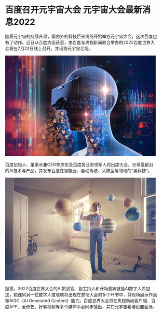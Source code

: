 # 百度召开元宇宙大会 元宇宙大会最新消息2022

随着元宇宙的持续升温，国内外的科技巨头纷纷开始举办元宇宙大会，这次百度也有了动作。近日从百度方面获悉，由百度与央视新闻联合举办的2022百度世界大会将在7月22日线上召开，并设置元宇宙会场。

![配图一](54d6c46320cd9d4b7e5a0582da409a56.jpg)

百度创始人、董事长兼CEO李彦宏及百度各业务领军人将出席大会，分享最前沿的AI技术与产品，并发布百度在智能云、自动驾驶、大模型等领域的“黑科技”。

![配图一](45a85a9e1cb3a312835e5854f16cccdf.jpg)

据悉，2022百度世界大会的AI策划官、副主持人和开场嘉宾就是AI数字人希加加，她连同另一位数字人度晓晓将出现在整场大会的多个环节中，并现场展示作画等AIGC（AI Generated Content）能力。百度世界大会将在央视新闻客户端、百度APP、爱奇艺、好看视频等多个媒体平台同步播出，并在元宇宙希壤设置会场。
